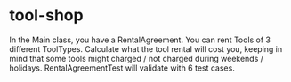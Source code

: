 # tool-shop
In the Main class, you have a RentalAgreement. You can rent Tools of 3 different ToolTypes. Calculate what the tool rental will cost you, keeping in mind that some tools might charged / not charged during weekends / holidays. RentalAgreementTest will validate with 6 test cases. 
